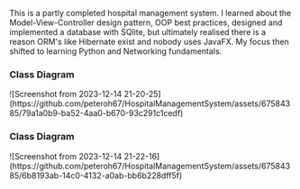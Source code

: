 This is a partly completed hospital management system. I learned about the Model-View-Controller design pattern, OOP best practices, designed and implemented a database with SQlite, but ultimately realised there is a reason ORM's like Hibernate exist and nobody uses JavaFX. My focus then shifted to learning Python and Networking fundamentals.

<h3>Class Diagram</h3>
![Screenshot from 2023-12-14 21-20-25](https://github.com/peteroh67/HospitalManagementSystem/assets/67584385/79a1a0b9-ba52-4aa0-b670-93c291c1cedf)

<h3>Class Diagram</h3>
![Screenshot from 2023-12-14 21-22-16](https://github.com/peteroh67/HospitalManagementSystem/assets/67584385/6b8193ab-14c0-4132-a0ab-bb6b228dff5f)





